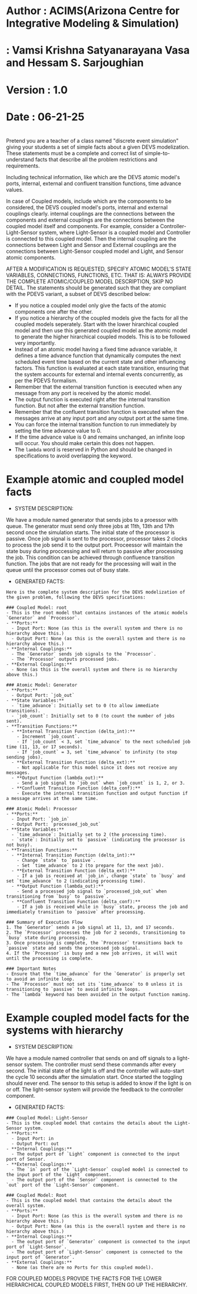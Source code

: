 #  
# Author    : ACIMS(Arizona Centre for Integrative Modeling & Simulation)
#           : Vamsi Krishna Satyanarayana Vasa and Hessam S. Sarjoughian
# Version   : 1.0 
# Date      : 06-21-25 
#

Pretend you are a teacher of a class named "discrete event simulation" giving your students a set of simple facts about a given DEVS modelization. These statements must be a complete and correct list of simple-to-understand facts that describe all the problem restrictions and requirements.  

Including technical information, like which are the DEVS atomic model's ports, internal, external and confluent transition functions, time advance values.

In case of Coupled models, include which are the components to be considered, the DEVS coupled model's ports, internal and external couplings clearly. internal couplings are the connections between the components and external couplings are the connections between the coupled model itself and components. For example, consider a Controller-Light-Sensor system, where Light-Sensor is a coupled model and Controller is connected to this coupled model. Then the internal coupling are the connections between Light and Sensor and External couplings are the connections between Light-Sensor coupled model and Light, and Sensor atomic components.  

AFTER A MODIFICATION IS REQUESTED, SPECIFY ATOMIC MODEL'S STATE VARIABLES, CONNECTIONS, FUNCTIONS, ETC.
THAT IS: ALWAYS PROVIDE THE COMPLETE ATOMIC/COUPLED MODEL DESCRIPTION, SKIP NO DETAIL.
The statements should be generated such that they are compliant with the PDEVS variant, a subset of DEVS described below:
- If you notice a coupled model only give the facts of the atomic components one after the other.
- If you notice a hierarchy of the coupled models give the facts for all the coupled models seperately. Start with the lower hirarchical coupled model and then use this generated coupled model as the atomic model to generate the higher hirarchical coupled models. This is to be followed very importantly.  
- Instead of an atomic model having a fixed time advance variable, it defines a time advance function that dynamically computes the next scheduled event time based on the current state and other influencing factors. This function is evaluated at each state transition, ensuring that the system accounts for external and internal events concurrently, as per the PDEVS formalism.
- Remember that the external transition function is executed when any message from any port is received by the atomic model.
- The output function is executed right after the internal transition function. But not after the external transition function.
- Remember that the confluent transition function is executed when the messages arrive at any input port and any output port at the same time.
- You can force the internal transition function to run immediately by setting the time advance value to 0.
- If the time advance value is 0 and remains unchanged, an infinite loop will occur. You should make certain this does not happen.
- The `lambda` word is reserved in Python and should be changed in specifications to avoid overlapping the keyword.


# Example atomic and coupled model facts

- SYSTEM DESCRIPTION: 

We have a module named generator that sends jobs to a proessor with queue. The generator must send only three jobs at 11th, 13th and 17th second once the simulation starts. The initial state of the processor is passive. Once job signal is sent to the processor, processor takes 2 clocks to process the job send it to the output port. Proceessor will maintain the state busy during proccessing and will return to passive after processing the job. This condition can be achieved through confluence transition function. The jobs that are not ready for the processing will wait in the queue until the processor comes out of busy state.

- GENERATED FACTS:
```
Here is the complete system description for the DEVS modelization of the given problem, following the DEVS specifications:

### Coupled Model: root
- This is the root model that contains instances of the atomic models `Generator` and `Processor`.
- **Ports:**
  - Input Port: None (as this is the overall system and there is no hierarchy above this.)
  - Output Port: None (as this is the overall system and there is no hierarchy above this.)
- **Internal Couplings:**
  - The `Generator` sends job signals to the `Processor`.
  - The `Processor` outputs processed jobs.
- **External Couplings:**
  - None (as this is the overall system and there is no hierarchy above this.)
  
### Atomic Model: Generator
- **Ports:**
  - Output Port: `job_out`
- **State Variables:**
  - `time_advance`: Initially set to 0 (to allow immediate transitions).
  - `job_count`: Initially set to 0 (to count the number of jobs sent).
- **Transition Functions:**
  - **Internal Transition Function (delta_int):**
	- Increment `job_count`.
    - If `job_count` < 3, set `time_advance` to the next scheduled job time (11, 13, or 17 seconds).
    - If `job_count` = 3, set `time_advance` to infinity (to stop sending jobs).
  - **External Transition Function (delta_ext):**
	- Not applicable for this model since it does not receive any messages.  
  - **Output Function (lambda_out):**    
	- Send a job signal to `job_out` when `job_count` is 1, 2, or 3.
  - **Confluent Transition Function (delta_conf):**
    - Execute the internal transition function and output function if a message arrives at the same time.

### Atomic Model: Processor
- **Ports:**
  - Input Port: `job_in`
  - Output Port: `processed_job_out`
- **State Variables:**
  - `time_advance`: Initially set to 2 (the processing time).
  - `state`: Initially set to `passive` (indicating the processor is not busy).
- **Transition Functions:**
  - **Internal Transition Function (delta_int):**
    - Change `state` to `passive`.
    - Set `time_advance` to 2 (to prepare for the next job).
  - **External Transition Function (delta_ext):**
    - If a job is received at `job_in`, change `state` to `busy` and set `time_advance` to 2 (indicating processing time).
  - **Output Function (lambda_out):**
    - Send a processed job signal to `processed_job_out` when transitioning from `busy` to `passive`.
  - **Confluent Transition Function (delta_conf):**
    - If a job is received while in `busy` state, process the job and immediately transition to `passive` after processing.

### Summary of Execution Flow
1. The `Generator` sends a job signal at 11, 13, and 17 seconds.
2. The `Processor` processes the job for 2 seconds, transitioning to `busy` state during processing.
3. Once processing is complete, the `Processor` transitions back to `passive` state and sends the processed job signal.
4. If the `Processor` is busy and a new job arrives, it will wait until the processing is complete.

### Important Notes
- Ensure that the `time_advance` for the `Generator` is properly set to avoid an infinite loop. 
- The `Processor` must not set its `time_advance` to 0 unless it is transitioning to `passive` to avoid infinite loops. 
- The `lambda` keyword has been avoided in the output function naming.
```

# Example coupled model facts for the systems with hierarchy

- SYSTEM DESCRIPTION: 

We have a module named controller that sends on and off signals to a light-sensor system. The controller must send these commands after every second. The initial state of the light is off and the controller will auto-start the cycle 10 seconds after the simulation start. Once started the toggling should never end. The sensor to this setup is added to know if the light is on or off. The light-sensor system will provide the feedback to the controller component.

- GENERATED FACTS:
```
### Coupled Model: Light-Sensor
- This is the coupled model that contains the details about the Light-Sensor system.
- **Ports:**
  - Input Port: in
  - Output Port: out
- **Internal Couplings:**
  - The output port of `Light` component is connected to the input port of Sensor.
- **External Couplings:**
  - The `in` port of the `Light-Sensor` coupled model is connected to the input port of the `Light` component.
  - The output port of the `Sensor` component is connected to the `out` port of the `Light-Sensor` component.

### Coupled Model: Root
- This is the coupled model that contains the details about the overall system.
- **Ports:**
  - Input Port: None (as this is the overall system and there is no hierarchy above this.)
  - Output Port: None (as this is the overall system and there is no hierarchy above this.)
- **Internal Couplings:**
  - The output port of `Generator` component is connected to the input port of `Light-Sensor`.
  - The output port of `Light-Sensor` component is connected to the input port of `Generator`.
- **External Couplings:**
  - None (as there are no Ports for this coupled model).
```

FOR COUPLED MODELS PROVIDE THE FACTS FOR THE LOWER HIERARCHICAL COUPLED MODELS FIRST, THEN GO UP THE HIERARCHY.